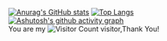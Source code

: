[![Anurag's GitHub stats](https://github-readme-stats.vercel.app/api?username=Nuist666&count_private=true&show_icons=true&theme=radical)](https://github.com/anuraghazra/github-readme-stats)
[![Top Langs](https://github-readme-stats.vercel.app/api/top-langs/?username=Nuist666&theme=radical)](https://github.com/anuraghazra/github-readme-stats)    
[![Ashutosh's github activity graph](https://github-readme-activity-graph.vercel.app/graph?username=Nuist666&theme=dracula)](https://github.com/ashutosh00710/github-readme-activity-graph)  
You are my ![Visitor Count](https://profile-counter.glitch.me/Nuist666/count.svg) visitor,Thank You!  

<!--
**Nuist666/Nuist666** is a ✨ _special_ ✨ repository because its `README.md` (this file) appears on your GitHub profile.

Here are some ideas to get you started:

- 🔭 I’m currently working on ...
- 🌱 I’m currently learning ...
- 👯 I’m looking to collaborate on ...
- 🤔 I’m looking for help with ...
- 💬 Ask me about ...
- 📫 How to reach me: ...
- 😄 Pronouns: ...
- ⚡ Fun fact: ...
-->
